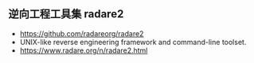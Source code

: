 ## 逆向工程工具集 radare2
- https://github.com/radareorg/radare2
- UNIX-like reverse engineering framework and command-line toolset.
- https://www.radare.org/n/radare2.html